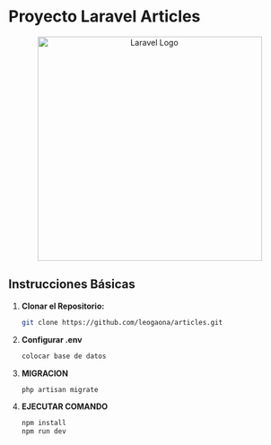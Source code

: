 # Proyecto Laravel Articles

<p align="center"><a href="https://laravel.com" target="_blank"><img src="https://raw.githubusercontent.com/laravel/art/master/logo-lockup/5%20SVG/2%20CMYK/1%20Full%20Color/laravel-logolockup-cmyk-red.svg" width="400" alt="Laravel Logo"></a></p>

## Instrucciones Básicas

1. **Clonar el Repositorio:**
   ```bash
   git clone https://github.com/leogaona/articles.git

2. **Configurar .env**
   ```bash
   colocar base de datos

3. **MIGRACION**
   ```bash
   php artisan migrate

4. **EJECUTAR COMANDO**
   ```bash
   npm install
   npm run dev


